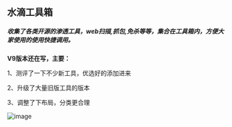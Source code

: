 ## 水滴工具箱

##### 收集了各类开源的渗透工具，web扫描,抓包,免杀等等，集合在工具箱内，方便大家使用的使用快捷调用。

**V9版本还在写，主要：**

1、测评了一下不少新工具，优选好的添加进来

2、升级了大量旧版工具的版本

3、调整了下布局，分类更合理








![image](https://github.com/user-attachments/assets/a36e8fbe-28b9-4dab-a9f0-ebbd3d2c80a5)
